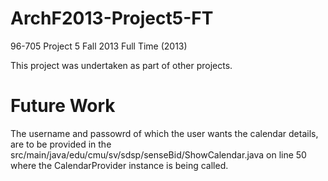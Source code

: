 ArchF2013-Project5-FT
=====================

96-705 Project 5 Fall 2013 Full Time (2013)

This project was undertaken as part of other projects.

Future Work
===========

The username and passowrd of which the user wants the calendar details, are to be provided in the src/main/java/edu/cmu/sv/sdsp/senseBid/ShowCalendar.java
on line 50 where the CalendarProvider instance is being called.




